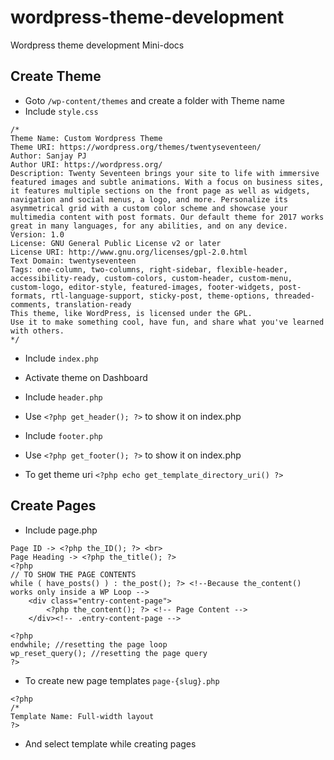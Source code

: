 # wordpress-theme-development
Wordpress theme development Mini-docs

## Create Theme

- Goto `/wp-content/themes` and create a folder with Theme name
- Include `style.css`

```
/*
Theme Name: Custom Wordpress Theme
Theme URI: https://wordpress.org/themes/twentyseventeen/
Author: Sanjay PJ
Author URI: https://wordpress.org/
Description: Twenty Seventeen brings your site to life with immersive featured images and subtle animations. With a focus on business sites, it features multiple sections on the front page as well as widgets, navigation and social menus, a logo, and more. Personalize its asymmetrical grid with a custom color scheme and showcase your multimedia content with post formats. Our default theme for 2017 works great in many languages, for any abilities, and on any device.
Version: 1.0
License: GNU General Public License v2 or later
License URI: http://www.gnu.org/licenses/gpl-2.0.html
Text Domain: twentyseventeen
Tags: one-column, two-columns, right-sidebar, flexible-header, accessibility-ready, custom-colors, custom-header, custom-menu, custom-logo, editor-style, featured-images, footer-widgets, post-formats, rtl-language-support, sticky-post, theme-options, threaded-comments, translation-ready
This theme, like WordPress, is licensed under the GPL.
Use it to make something cool, have fun, and share what you've learned with others.
*/
```
- Include `index.php`
- Activate theme on Dashboard

- Include `header.php`
- Use `<?php get_header(); ?>` to show it on index.php
- Include `footer.php`
- Use `<?php get_footer(); ?>` to show it on index.php
- To get theme uri `<?php echo get_template_directory_uri() ?>`

## Create Pages

- Include page.php

```
Page ID -> <?php the_ID(); ?> <br>
Page Heading -> <?php the_title(); ?> 
<?php
// TO SHOW THE PAGE CONTENTS
while ( have_posts() ) : the_post(); ?> <!--Because the_content() works only inside a WP Loop -->
    <div class="entry-content-page">
        <?php the_content(); ?> <!-- Page Content -->
    </div><!-- .entry-content-page -->

<?php
endwhile; //resetting the page loop
wp_reset_query(); //resetting the page query
?>
```

- To create new page templates `page-{slug}.php`

```
<?php
/*
Template Name: Full-width layout
?>
```

- And select template while creating pages
